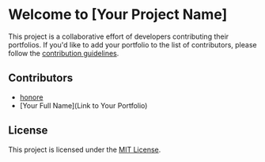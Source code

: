# Welcome to [Your Project Name]

This project is a collaborative effort of developers contributing their portfolios. If you'd like to add your portfolio to the list of contributors, please follow the [contribution guidelines](CONTRIBUTING.md).

## Contributors

<!-- CONTRIBUTORS_START -->
- [honore](https://keep.google.com/#NOTE/1eIp56ZCQ8aaISqtinmkTGD_7Wrm_qf3jv5M7v_2-AsovFkdIfPW-nL6q-7eH)
- [Your Full Name](Link to Your Portfolio)
<!-- CONTRIBUTORS_END -->

## License

This project is licensed under the [MIT License](LICENSE).
